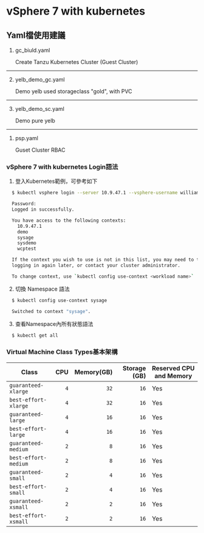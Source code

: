 # vSphere 7 with kubernetes

## Yaml檔使用建議
1. gc_biuld.yaml
   
   Create Tanzu Kubernetes Cluster (Guest Cluster)
***
2. yelb_demo_gc.yaml

   Demo yelb used storageclass "gold", with PVC
***
3. yelb_demo_sc.yaml
   
   Demo pure yelb 
***
1. psp.yaml
   
   Guset Cluster RBAC


### vSphere 7 with kubernetes Login語法

1. 登入Kubernetes範例，可參考如下
```bash
  $ kubectl vsphere login --server 10.9.47.1 --vsphere-username william@vsphere.local --insecure-skip-tls-verify

  Password:
  Logged in successfully.

  You have access to the following contexts:
    10.9.47.1
    demo
    sysage
    sysdemo
    wcptest

  If the context you wish to use is not in this list, you may need to try
  logging in again later, or contact your cluster administrator.

  To change context, use `kubectl config use-context <workload name>`
```
2. 切換 Namespace 語法
```bash
  $ kubectl config use-context sysage

  Switched to context "sysage".
```
3. 查看Namespace內所有狀態語法
```bash
  $ kubectl get all
```

### Virtual Machine Class Types基本架構

Class               | CPU |Memory(GB)|Storage (GB)|Reserved CPU and Memory
--------------------|----:|---------:|-----------:|-----------------------
`guaranteed-xlarge` |  `4`|      `32`|        `16`| Yes
`best-effort-xlarge`|  `4`|      `32`|        `16`| Yes
`guaranteed-large`  |  `4`|      `16`|        `16`| Yes
`best-effort-large` |  `4`|      `16`|        `16`| Yes
`guaranteed-medium` |  `2`|       `8`|        `16`| Yes
`best-effort-medium`|  `2`|       `8`|        `16`| Yes
`guaranteed-small`  |  `2`|       `4`|        `16`| Yes
`best-effort-small` |  `2`|       `4`|        `16`| Yes
`guaranteed-xsmall` |  `2`|       `2`|        `16`| Yes
`best-effort-xsmall`|  `2`|       `2`|        `16`| Yes
